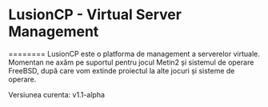 # LusionCP - Virtual Server Management
========
LusionCP este o platforma de management a serverelor virtuale. Momentan ne axăm pe suportul pentru jocul Metin2 și sistemul de operare FreeBSD, după care vom extinde proiectul la alte jocuri și sisteme de operare.

Versiunea curenta: v1.1-alpha
